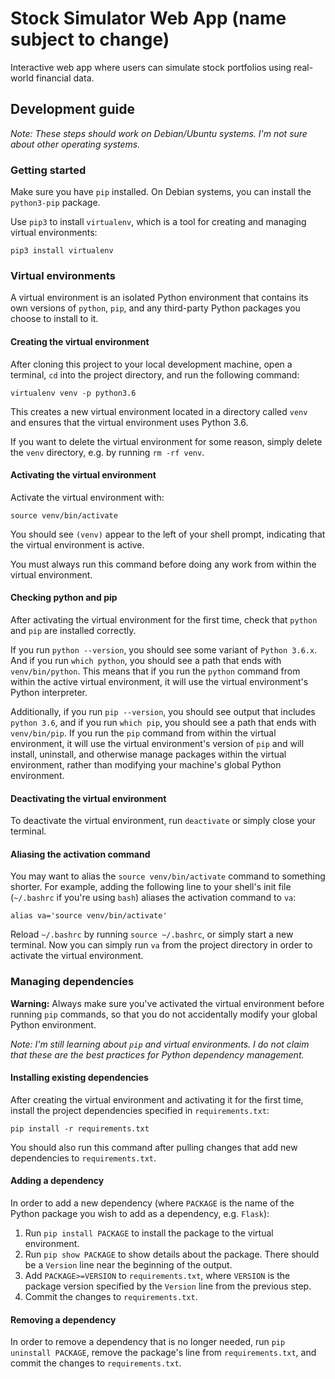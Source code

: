 # Stock Simulator Web App (name subject to change)

Interactive web app where users can simulate stock portfolios using real-world financial data.

## Development guide

*Note: These steps should work on Debian/Ubuntu systems. I'm not sure about
other operating systems.*

### Getting started

Make sure you have `pip` installed. On Debian systems, you can install the
`python3-pip` package.

Use `pip3` to install `virtualenv`, which is a tool for creating and managing
virtual environments:

```
pip3 install virtualenv
```

### Virtual environments

A virtual environment is an isolated Python environment that contains its own
versions of `python`, `pip`, and any third-party Python packages you choose to
install to it.

#### Creating the virtual environment

After cloning this project to your local development machine, open a terminal,
`cd` into the project directory, and run the following command:

```
virtualenv venv -p python3.6
```

This creates a new virtual environment located in a directory called `venv` and
ensures that the virtual environment uses Python 3.6.

If you want to delete the virtual environment for some reason, simply delete
the `venv` directory, e.g. by running `rm -rf venv`.

#### Activating the virtual environment

Activate the virtual environment with:

```
source venv/bin/activate
```

You should see `(venv)` appear to the left of your shell prompt, indicating
that the virtual environment is active.

You must always run this command before doing any work from within the virtual
environment.

#### Checking python and pip

After activating the virtual environment for the first time, check that
`python` and `pip` are installed correctly.

If you run `python --version`, you should see some variant of `Python 3.6.x`.
And if you run `which python`, you should see a path that ends with
`venv/bin/python`. This means that if you run the `python` command from within
the active virtual environment, it will use the virtual environment's Python
interpreter.

Additionally, if you run `pip --version`, you should see output that includes
`python 3.6`, and if you run `which pip`, you should see a path that ends with
`venv/bin/pip`. If you run the `pip` command from within the virtual
environment, it will use the virtual environment's version of `pip` and will
install, uninstall, and otherwise manage packages within the virtual
environment, rather than modifying your machine's global Python environment.

#### Deactivating the virtual environment

To deactivate the virtual environment, run `deactivate` or simply close your
terminal.

#### Aliasing the activation command

You may want to alias the `source venv/bin/activate` command to something
shorter. For example, adding the following line to your shell's init file
(`~/.bashrc` if you're using `bash`) aliases the activation command to `va`:

```
alias va='source venv/bin/activate'
```

Reload `~/.bashrc` by running `source ~/.bashrc`, or simply start a new
terminal. Now you can simply run `va` from the project directory in order to
activate the virtual environment.

### Managing dependencies

**Warning:** Always make sure you've activated the virtual environment before
running `pip` commands, so that you do not accidentally modify your global
Python environment.

*Note: I'm still learning about `pip` and virtual environments. I do not claim
that these are the best practices for Python dependency management.*

#### Installing existing dependencies

After creating the virtual environment and activating it for the first time,
install the project dependencies specified in `requirements.txt`:

```
pip install -r requirements.txt
```

You should also run this command after pulling changes that add new
dependencies to `requirements.txt`.

#### Adding a dependency

In order to add a new dependency (where `PACKAGE` is the name of the Python
package you wish to add as a dependency, e.g. `Flask`):

1. Run `pip install PACKAGE` to install the package to the virtual
   environment.
2. Run `pip show PACKAGE` to show details about the package. There should be
   a `Version` line near the beginning of the output.
3. Add `PACKAGE>=VERSION` to `requirements.txt`, where `VERSION` is the package
   version specified by the `Version` line from the previous step.
4. Commit the changes to `requirements.txt`.

#### Removing a dependency

In order to remove a dependency that is no longer needed, run `pip uninstall
PACKAGE`, remove the package's line from `requirements.txt`, and commit the
changes to `requirements.txt`.
